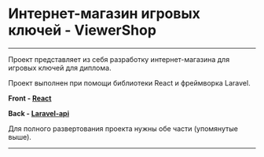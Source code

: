# Интернет-магазин игровых ключей - ViewerShop

---

Проект представляет из себя разработку интернет-магазина для игровых ключей для диплома.

Проект выполнен при помощи библиотеки React и фреймворка Laravel. 

**Front - [React](https://github.com/LilViewer/Front-ViewerShop)**

**Back - [Laravel-api](https://github.com/LilViewer/Back-ViewerShop)**

Для полного развертования проекта нужны обе части (упомянутые выше).

---
